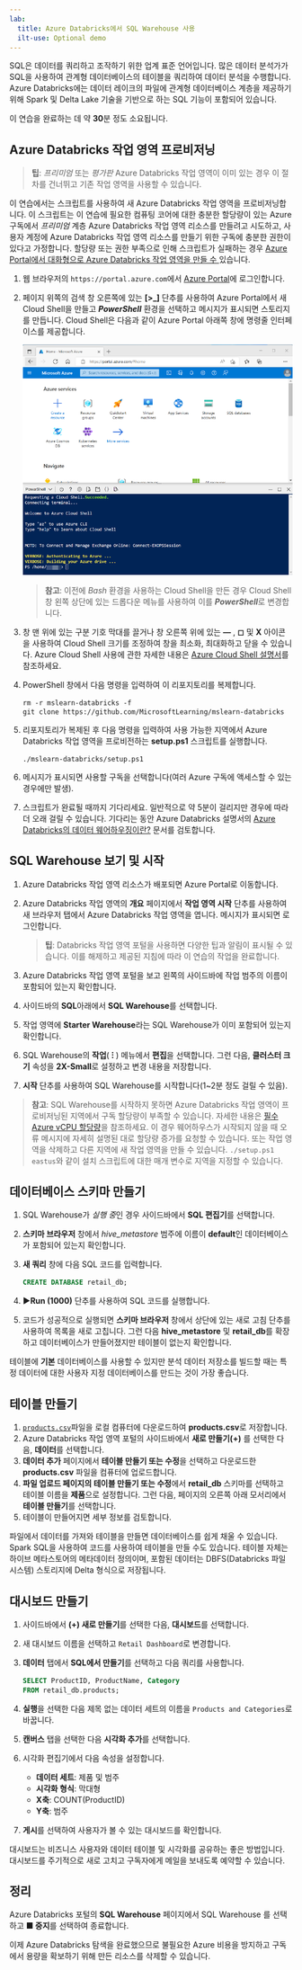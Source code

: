 ```yaml
---
lab:
  title: Azure Databricks에서 SQL Warehouse 사용
  ilt-use: Optional demo
---
```


SQL은 데이터를 쿼리하고 조작하기 위한 업계 표준 언어입니다. 많은 데이터 분석가가 SQL을 사용하여 관계형 데이터베이스의 테이블을 쿼리하여 데이터 분석을 수행합니다. Azure Databricks에는 데이터 레이크의 파일에 관계형 데이터베이스 계층을 제공하기 위해 Spark 및 Delta Lake 기술을 기반으로 하는 SQL 기능이 포함되어 있습니다.

이 연습을 완료하는 데 약 **30**분 정도 소요됩니다.

## Azure Databricks 작업 영역 프로비저닝

> **팁**: *프리미엄* 또는 *평가판* Azure Databricks 작업 영역이 이미 있는 경우 이 절차를 건너뛰고 기존 작업 영역을 사용할 수 있습니다.

이 연습에서는 스크립트를 사용하여 새 Azure Databricks 작업 영역을 프로비저닝합니다. 이 스크립트는 이 연습에 필요한 컴퓨팅 코어에 대한 충분한 할당량이 있는 Azure 구독에서 *프리미엄* 계층 Azure Databricks 작업 영역 리소스를 만들려고 시도하고, 사용자 계정에 Azure Databricks 작업 영역 리소스를 만들기 위한 구독에 충분한 권한이 있다고 가정합니다. 할당량 또는 권한 부족으로 인해 스크립트가 실패하는 경우 [Azure Portal에서 대화형으로 Azure Databricks 작업 영역을 만들 수 ](https://learn.microsoft.com/azure/databricks/getting-started/#--create-an-azure-databricks-workspace)있습니다.

1. 웹 브라우저의 `https://portal.azure.com`에서 [Azure Portal](https://portal.azure.com)에 로그인합니다.
2. 페이지 위쪽의 검색 창 오른쪽에 있는 **[\>_]** 단추를 사용하여 Azure Portal에서 새 Cloud Shell을 만들고 ***PowerShell*** 환경을 선택하고 메시지가 표시되면 스토리지를 만듭니다. Cloud Shell은 다음과 같이 Azure Portal 아래쪽 창에 명령줄 인터페이스를 제공합니다.

    ![Cloud Shell 창이 있는 Azure Portal](./images/cloud-shell.png)

    > **참고**: 이전에 *Bash* 환경을 사용하는 Cloud Shell을 만든 경우 Cloud Shell 창 왼쪽 상단에 있는 드롭다운 메뉴를 사용하여 이를 ***PowerShell***로 변경합니다.

3. 창 맨 위에 있는 구분 기호 막대를 끌거나 창 오른쪽 위에 있는 **&#8212;** , **&#9723;** 및 **X** 아이콘을 사용하여 Cloud Shell 크기를 조정하여 창을 최소화, 최대화하고 닫을 수 있습니다. Azure Cloud Shell 사용에 관한 자세한 내용은 [Azure Cloud Shell 설명서](https://docs.microsoft.com/azure/cloud-shell/overview)를 참조하세요.

4. PowerShell 창에서 다음 명령을 입력하여 이 리포지토리를 복제합니다.

    ```
    rm -r mslearn-databricks -f
    git clone https://github.com/MicrosoftLearning/mslearn-databricks
    ```

5. 리포지토리가 복제된 후 다음 명령을 입력하여 사용 가능한 지역에서 Azure Databricks 작업 영역을 프로비전하는 **setup.ps1** 스크립트를 실행합니다.

    ```
    ./mslearn-databricks/setup.ps1
    ```

6. 메시지가 표시되면 사용할 구독을 선택합니다(여러 Azure 구독에 액세스할 수 있는 경우에만 발생).
7. 스크립트가 완료될 때까지 기다리세요. 일반적으로 약 5분이 걸리지만 경우에 따라 더 오래 걸릴 수 있습니다. 기다리는 동안 Azure Databricks 설명서의 [Azure Databricks의 데이터 웨어하우징이란?](https://learn.microsoft.com/azure/databricks/sql/) 문서를 검토합니다.

## SQL Warehouse 보기 및 시작

1. Azure Databricks 작업 영역 리소스가 배포되면 Azure Portal로 이동합니다.
1. Azure Databricks 작업 영역의 **개요** 페이지에서 **작업 영역 시작** 단추를 사용하여 새 브라우저 탭에서 Azure Databricks 작업 영역을 엽니다. 메시지가 표시되면 로그인합니다.

    > **팁**: Databricks 작업 영역 포털을 사용하면 다양한 팁과 알림이 표시될 수 있습니다. 이를 해제하고 제공된 지침에 따라 이 연습의 작업을 완료합니다.

1. Azure Databricks 작업 영역 포털을 보고 왼쪽의 사이드바에 작업 범주의 이름이 포함되어 있는지 확인합니다.
1. 사이드바의 **SQL**아래에서 **SQL Warehouse**를 선택합니다.
1. 작업 영역에 **Starter Warehouse**라는 SQL Warehouse가 이미 포함되어 있는지 확인합니다.
1. SQL Warehouse의 **작업**( **&#8285;** ) 메뉴에서 **편집**을 선택합니다. 그런 다음, **클러스터 크기** 속성을 **2X-Small**로 설정하고 변경 내용을 저장합니다.
1. **시작** 단추를 사용하여 SQL Warehouse를 시작합니다(1~2분 정도 걸릴 수 있음).

> **참고**: SQL Warehouse를 시작하지 못하면 Azure Databricks 작업 영역이 프로비저닝된 지역에서 구독 할당량이 부족할 수 있습니다. 자세한 내용은 [필수 Azure vCPU 할당량](https://docs.microsoft.com/azure/databricks/sql/admin/sql-endpoints#required-azure-vcpu-quota)을 참조하세요. 이 경우 웨어하우스가 시작되지 않을 때 오류 메시지에 자세히 설명된 대로 할당량 증가를 요청할 수 있습니다. 또는 작업 영역을 삭제하고 다른 지역에 새 작업 영역을 만들 수 있습니다. `./setup.ps1 eastus`와 같이 설치 스크립트에 대한 매개 변수로 지역을 지정할 수 있습니다.

## 데이터베이스 스키마 만들기

1. SQL Warehouse가 *실행 중*인 경우 사이드바에서 **SQL 편집기**를 선택합니다.
2. **스키마 브라우저** 창에서 *hive_metastore* 범주에 이름이 **default**인 데이터베이스가 포함되어 있는지 확인합니다.
3. **새 쿼리** 창에 다음 SQL 코드를 입력합니다.

    ```sql
   CREATE DATABASE retail_db;
    ```

4. **&#9658;Run (1000)** 단추를 사용하여 SQL 코드를 실행합니다.
5. 코드가 성공적으로 실행되면 **스키마 브라우저** 창에서 상단에 있는 새로 고침 단추를 사용하여 목록을 새로 고칩니다. 그런 다음 **hive_metastore** 및 **retail_db**를 확장하고 데이터베이스가 만들어졌지만 테이블이 없는지 확인합니다.

테이블에 **기본** 데이터베이스를 사용할 수 있지만 분석 데이터 저장소를 빌드할 때는 특정 데이터에 대한 사용자 지정 데이터베이스를 만드는 것이 가장 좋습니다.

## 테이블 만들기

1. [`products.csv`](https://raw.githubusercontent.com/MicrosoftLearning/mslearn-databricks/main/data/products.csv)파일을 로컬 컴퓨터에 다운로드하여 **products.csv**로 저장합니다.
1. Azure Databricks 작업 영역 포털의 사이드바에서 **새로 만들기(+)** 를 선택한 다음, **데이터**를 선택합니다.
1. **데이터 추가** 페이지에서 **테이블 만들기 또는 수정**을 선택하고 다운로드한 **products.csv** 파일을 컴퓨터에 업로드합니다.
1. **파일 업로드 페이지의 테이블 만들기 또는 수정**에서 **retail_db** 스키마를 선택하고 테이블 이름을 **제품**으로 설정합니다. 그런 다음, 페이지의 오른쪽 아래 모서리에서 **테이블 만들기**를 선택합니다.
1. 테이블이 만들어지면 세부 정보를 검토합니다.

파일에서 데이터를 가져와 테이블을 만들면 데이터베이스를 쉽게 채울 수 있습니다. Spark SQL을 사용하여 코드를 사용하여 테이블을 만들 수도 있습니다. 테이블 자체는 하이브 메타스토어의 메타데이터 정의이며, 포함된 데이터는 DBFS(Databricks 파일 시스템) 스토리지에 Delta 형식으로 저장됩니다.

## 대시보드 만들기

1. 사이드바에서 **(+) 새로 만들기**를 선택한 다음, **대시보드**를 선택합니다.
2. 새 대시보드 이름을 선택하고 `Retail Dashboard`로 변경합니다.
3. **데이터** 탭에서 **SQL에서 만들기**를 선택하고 다음 쿼리를 사용합니다.

    ```sql
   SELECT ProductID, ProductName, Category
   FROM retail_db.products; 
    ```

4. **실행**을 선택한 다음 제목 없는 데이터 세트의 이름을 `Products and Categories`로 바꿉니다.
5. **캔버스** 탭을 선택한 다음 **시각화 추가**를 선택합니다.
6. 시각화 편집기에서 다음 속성을 설정합니다.
    
    - **데이터 세트**: 제품 및 범주
    - **시각화 형식**: 막대형
    - **X축**: COUNT(ProductID)
    - **Y축**: 범주

7. **게시**를 선택하여 사용자가 볼 수 있는 대시보드를 확인합니다.

대시보드는 비즈니스 사용자와 데이터 테이블 및 시각화를 공유하는 좋은 방법입니다. 대시보드를 주기적으로 새로 고치고 구독자에게 메일을 보내도록 예약할 수 있습니다.

## 정리

Azure Databricks 포털의 **SQL Warehouse** 페이지에서 SQL Warehouse 를 선택하고 **&#9632; 중지**를 선택하여 종료합니다.

이제 Azure Databricks 탐색을 완료했으므로 불필요한 Azure 비용을 방지하고 구독에서 용량을 확보하기 위해 만든 리소스를 삭제할 수 있습니다.

